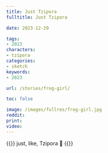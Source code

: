 ```yaml
---
title: Just Tzipora
fulltitle: Just Tzipora

date: 2023-12-29

tags:
- 2023
characters:
- tzipora
categories:
- sketch
keywords:
- 2023

url: /stories/frog-girl/

toc: false

image: /images/fullres/frog-girl.jpg
reddit:
print:
video:
---
```

{{<note caption>}}
just, like, Tzipora 🐸
{{</note>}}